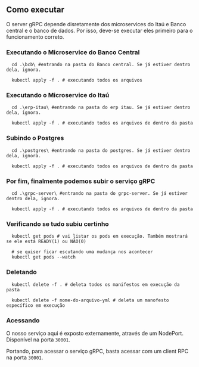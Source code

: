 ## Como executar

O server gRPC depende disretamente dos microservices do Itaú e Banco central e o banco de dados. Por isso, deve-se executar eles primeiro para o funcionamento correto.

### Executando o Microservice do Banco Central
```shell
  cd .\bcb\ #entrando na pasta do Banco central. Se já estiver dentro dela, ignora.
  
  kubectl apply -f . # executando todos os arquivos 
```

### Executando o Microservice do Itaú
```shell
  cd .\erp-itau\ #entrando na pasta do erp itau. Se já estiver dentro dela, ignora.
  
  kubectl apply -f . # executando todos os arquivos de dentro da pasta
```

### Subindo o Postgres
```shell
  cd .\postgres\ #entrando na pasta do postgres. Se já estiver dentro dela, ignora.
  
  kubectl apply -f . # executando todos os arquivos de dentro da pasta
```

### Por fim, finalmente podemos subir o serviço gRPC
```shell
  cd .\grpc-server\ #entrando na pasta do grpc-server. Se já estiver dentro dela, ignora.
  
  kubectl apply -f . # executando todos os arquivos de dentro da pasta
```

### Verificando se tudo subiu certinho
```shell
  kubectl get pods # vai listar os pods em execução. Também mostrará se ele está READY(1) ou NÃO(0)
  
  # se quiser ficar escutando uma mudança nos acontecer
  kubectl get pods --watch
```

### Deletando 
```shell
  kubectl delete -f . # deleta todos os manifestos em execução da pasta
  
  kubectl delete -f nome-do-arquivo-yml # deleta um manofesto específico em execução

```

### Acessando

O nosso serviço aqui é exposto externamente, através de um NodePort. Disponível na porta `30001`.

Portando, para acessar o serviço gRPC, basta acessar com um client RPC na porta `30001`.

